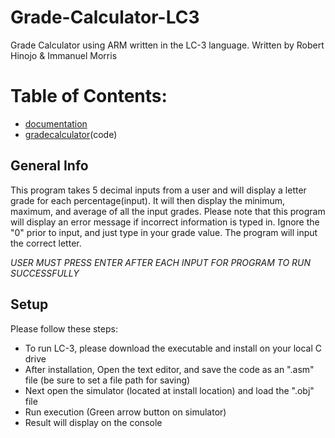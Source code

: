# Grade-Calculator-LC3
Grade Calculator using ARM written in the LC-3 language. Written by Robert Hinojo & Immanuel Morris
# Table of Contents:
* [documentation](documentation)
* [gradecalculator](program)(code)
## General Info
This program takes 5 decimal inputs from a user and will display
a letter grade for each percentage(input). It will then display
the minimum, maximum, and average of all the input grades.
Please note that this program will display an error message
if incorrect information is typed in.
Ignore the "0" prior to input, and just type in your grade value. The program
will input the correct letter.

*USER MUST PRESS ENTER AFTER EACH INPUT FOR PROGRAM TO RUN SUCCESSFULLY*


## Setup
Please follow these steps:
* To run LC-3, please download the executable and install on your local C drive
* After installation, Open the text editor, and save the code as an ".asm" file
(be sure to set a file path for saving)
* Next open the simulator (located at install location) and load the ".obj" file
* Run execution (Green arrow button on simulator)
* Result will display on the console
